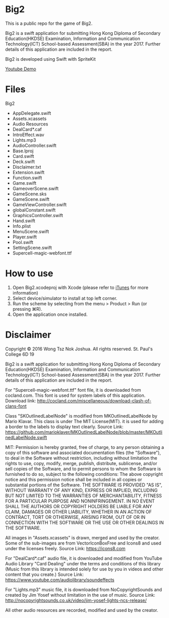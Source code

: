 Big2
===
This is a public repo for the game of Big2.

Big2 is a swift application for submitting Hong Kong Diploma of Secondary Education(HKDSE) Examination, Information and Communication Technology(ICT) School-based Assessment(SBA) in the year 2017. Further details of this application are included in the report.

Big2 is developed using Swift with SpriteKit

[Youtube Demo](https://www.youtube.com/watch?v=bfQN1TqTvwU)

#    Files
Big2
* AppDelegate.swift
* Assets.xcassets
* Audio Resources
* DealCard*.caf
* IntroEffect.wav
* Lights.mp3
* AudioController.swift
* Base.lproj
* Card.swift
* Deck.swift
* Disclaimer.txt
* Extension.swift
* Function.swift
* Game.swift
* GameoverScene.swift
* GameScene.sks
* GameScene.swift
* GameViewController.swift
* globalConstant.swift
* GraphicsController.swift
* Hand.swift
* Info.plist
* MenuScene.swift
* Player.swift
* Pool.swift
* SettingScene.swift
* Supercell-magic-webfont.ttf


#    How to use
1. Open Big2.xcodeproj with Xcode (please refer to [iTunes](https://itunes.apple.com/hk/app/xcode/id497799835?l=zh&mt=12) for more information)
2. Select device/simulator to install at top left corner.
3. Run the scheme by selecting from the menu > Product > Run (or pressing ⌘R).
4. Open the application once installed.

#    Disclaimer

Copyright © 2016 Wong Tsz Nok Joshua. All rights reserved.
St. Paul's College 6D 19

Big2 is a swift application for submitting Hong Kong Diploma of Secondary Education(HKDSE) Examination, Information and Communication Technology(ICT) School-based Assessment(SBA) in the year 2017. Further details of this application are included in the report.

For "Supercell-magic-webfont.ttf" font file, it is downloaded from cocland.com. This font is used for system labels of this application. Download link: http://cocland.com/miscellaneous/download-clash-of-clans-font

Class "SKOutlinedLabelNode" is modified from MKOutlinedLabelNode by Mario Klavar. This class is under The MIT License(MIT). it is used for adding a border to the labels to display text clearly. Source Link: https://github.com/marioklaver/MKOutlinedLabelNode/blob/master/MKOutlinedLabelNode.swift

MIT: Permission is hereby granted, free of charge, to any person obtaining a copy of this software and associated documentation files (the "Software"), to deal in the Software without restriction, including without limitation the rights to use, copy, modify, merge, publish, distribute, sublicense, and/or sell copies of the Software, and to permit persons to whom the Software is furnished to do so, subject to the following conditions: The above copyright notice and this permission notice shall be included in all copies or substantial portions of the Software.
THE SOFTWARE IS PROVIDED "AS IS", WITHOUT WARRANTY OF ANY KIND, EXPRESS OR IMPLIED, INCLUDING BUT NOT LIMITED TO THE WARRANTIES OF MERCHANTABILITY, FITNESS FOR A PARTICULAR PURPOSE AND NONINFRINGEMENT. IN NO EVENT SHALL THE AUTHORS OR COPYRIGHT HOLDERS BE LIABLE FOR ANY CLAIM, DAMAGES OR OTHER LIABILITY, WHETHER IN AN ACTION OF CONTRACT, TORT OR OTHERWISE, ARISING FROM, OUT OF OR IN CONNECTION WITH THE SOFTWARE OR THE USE OR OTHER DEALINGS IN THE
SOFTWARE.

All images in "Assets.xcassets" is drawn, merged and used by the creator. Some of the sub-images are from VectorIconBoxFree and Icons8 and used under the licenses freely. Source Link: https://icons8.com

For "DealCard*.caf" audio file, it is downloaded and modified from YouTube Audio Library "Card Dealing" under the terms and conditions of this library (Music from this library is intended solely for use by you in videos and other content that you create.) Source Link: https://www.youtube.com/audiolibrary/soundeffects

For "Lights.mp3" music file, it is downloaded from NoCopyrightSounds and created by Jim Yosef without limitation in the use of music. Source Link: http://nocopyrightsounds.co.uk/video/jim-yosef-lights-ncs-release/

All other audio resources are recorded, modified and used by the creator.


